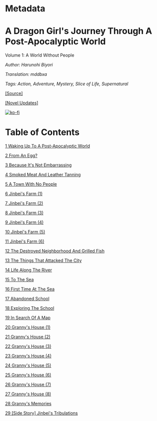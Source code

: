 # Metadata

# A Dragon Girl's Journey Through A Post-Apocalyptic World
  
Volume 1: A World Without People

_Author:_ _Harunohi Biyori_

_Translation: mddbxa_

_Tags: Action, Adventure, Mystery, Slice of Life, Supernatural_

[\[Source\]](https://ncode.syosetu.com/n4711in/)

[\[Novel Updates\]](https://www.novelupdates.com/series/a-dragon-girls-journey-through-a-post-apocalyptic-world/)


[![ko-fi](https://ko-fi.com/img/githubbutton_sm.svg)](https://ko-fi.com/I2I117SQUE)



# Table of Contents

[1 Waking Up To A Post-Apocalyptic World](./chapters/section_0001.md)

[2 From An Egg?](./chapters/section_0002.md)

[3 Because It's Not Embarrassing](./chapters/section_0003.md)

[4 Smoked Meat And Leather Tanning](./chapters/section_0004.md)

[5 A Town With No People](./chapters/section_0005.md)

[6 Jinbei's Farm (1)](./chapters/section_0006.md)

[7 Jinbei's Farm (2)](./chapters/section_0007.md)

[8 Jinbei's Farm (3)](./chapters/section_0008.md)

[9 Jinbei's Farm (4)](./chapters/section_0009.md)

[10 Jinbei's Farm (5)](./chapters/section_0010.md)

[11 Jinbei's Farm (6)](./chapters/section_0011.md)

[12 The Destroyed Neighborhood And Grilled Fish](./chapters/section_0012.md)

[13 The Things That Attacked The City](./chapters/section_0013.md)

[14 Life Along The River](./chapters/section_0014.md)

[15 To The Sea](./chapters/section_0015.md)

[16 First Time At The Sea](./chapters/section_0016.md)

[17 Abandoned School](./chapters/section_0017.md)

[18 Exploring The School](./chapters/section_0018.md)

[19 In Search Of A Map](./chapters/section_0019.md)

[20 Granny's House (1)](./chapters/section_0020.md)

[21 Granny's House (2)](./chapters/section_0021.md)

[22 Granny's House (3)](./chapters/section_0022.md)

[23 Granny's House (4)](./chapters/section_0023.md)

[24 Granny's House (5)](./chapters/section_0024.md)

[25 Granny's House (6)](./chapters/section_0025.md)

[26 Granny's House (7)](./chapters/section_0026.md)

[27 Granny's House (8)](./chapters/section_0027.md)

[28 Granny's Memories](./chapters/section_0028.md)

[29 \[Side Story\] Jinbei's Tribulations](./chapters/section_0029.md)
